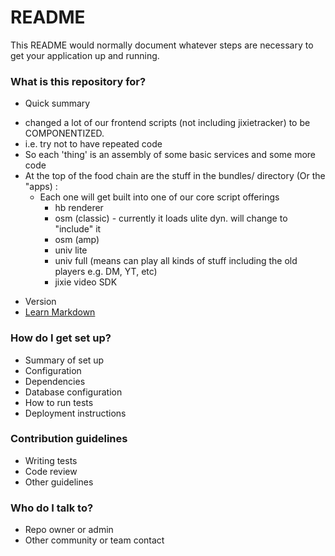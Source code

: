 # README #

This README would normally document whatever steps are necessary to get your application up and running.

### What is this repository for? ###

* Quick summary
- changed a lot of our frontend scripts (not including jixietracker) to be COMPONENTIZED.
- i.e. try not to have repeated code
- So each 'thing' is an assembly of some basic services and some more code
- At the top of the food chain are the stuff in the bundles/ directory (Or the "apps) :
    - Each one will get built into one of our core script offerings
        - hb renderer
        - osm (classic) - currently it loads ulite dyn. will change to "include" it
        - osm (amp)
        - univ lite 
        - univ full (means can play all kinds of stuff including the old players e.g. DM, YT, etc)
        - jixie video SDK


* Version
* [Learn Markdown](https://bitbucket.org/tutorials/markdowndemo)

### How do I get set up? ###

* Summary of set up
* Configuration
* Dependencies
* Database configuration
* How to run tests
* Deployment instructions

### Contribution guidelines ###

* Writing tests
* Code review
* Other guidelines

### Who do I talk to? ###

* Repo owner or admin
* Other community or team contact